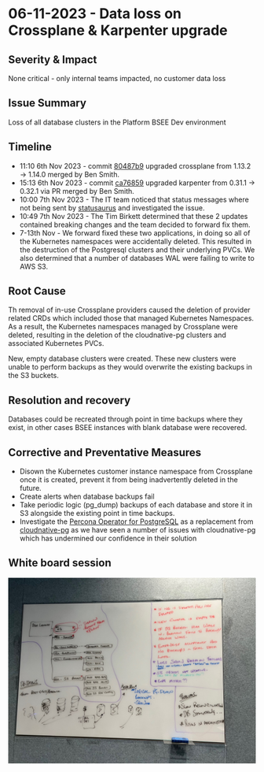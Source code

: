 # 06-11-2023 - Data loss on Crossplane & Karpenter upgrade 

## Severity & Impact
None critical - only internal teams impacted, no customer data loss

## Issue Summary
Loss of all database clusters in the Platform BSEE Dev environment 

## Timeline
* 11:10 6th Nov 2023 - commit [80487b9](https://github.com/portswigger-cloud/bsee/commit/80487b90fd075e71b67ac774674fd15fdfa33135) upgraded crossplane from 1.13.2 -> 1.14.0 merged by Ben Smith.
* 15:13 6th Nov 2023 - commit [ca76859](https://github.com/portswigger-cloud/bsee/commit/ca76859f33c56f24df0443496abced7a78b2d18e) upgraded karpenter from 0.31.1 -> 0.32.1 via PR merged by Ben Smith.
* 10:00 7th Nov 2023 - The IT team noticed that status messages where not being sent by [statusaurus](https://github.com/portswigger-cloud/statusaurus) and investigated the issue.
* 10:49 7th Nov 2023 - The Tim Birkett determined that these 2 updates contained breaking changes and the team decided to forward fix them.
* 7-13th Nov - We forward fixed these two applications, in doing so all of the Kubernetes namespaces were accidentally deleted. This resulted in the destruction of the Postgresql clusters and their underlying PVCs. We also determined that a number of databases WAL were failing to write to AWS S3.

## Root Cause
Th removal of in-use Crossplane providers caused the deletion of provider related CRDs which included those that managed Kubernetes Namespaces.
As a result, the Kubernetes namespaces managed by Crossplane were deleted, resulting in the deletion of the cloudnative-pg clusters and associated Kubernetes PVCs.

New, empty database clusters were created. These new clusters were unable to perform backups as they would overwrite the existing backups in the S3 buckets.

## Resolution and recovery
Databases could be recreated through point in time backups where they exist, in other cases BSEE instances with blank database were recovered.

## Corrective and Preventative Measures
* Disown the Kubernetes customer instance namespace from Crossplane once it is created, prevent it from being inadvertently deleted in the future.
* Create alerts when database backups fail
* Take periodic logic (pg_dump) backups of each database and store it in S3 alongside the existing point in time backups.
* Investigate the [Percona Operator for PostgreSQL](https://github.com/percona/percona-postgresql-operator) as a replacement from [cloudnative-pg](https://github.com/cloudnative-pg/cloudnative-pg) as we have seen a number of issues with cloudnative-pg which has undermined our confidence in their solution

## White board session
![white board](../../media/06-11-2023-data-loss.jpg)
